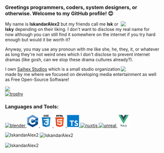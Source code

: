 ### Greetings programmers, coders, system designers, or otherwise. Welcome to my GitHub profile! 😊
<img align="right" width="126" src="https://avatars.githubusercontent.com/u/65650645">

My name is **IskandarAlex2** but my friends call me **Isk** or **Isky** depending on their liking. I don't want to disclose my real name for now although you can still find it somewhere on the internet if you try hard enough but would it be worth it?

Anyway, you may use any pronoun with me like she, he, they, it, or whatever as long they're not weird ones which I don't disclose to prevent internet dramas (like gosh, can we stop these drama cultures already?).

<img align="right" width="126" src="https://img.saihex.com/saihex.svg">

I own [Saihex Studios](https://github.com/Saihex) which is a small studio organization made by me where we focused on developing media entertainment as well as Free Open-Source Software!


<img align="left" width="512" src="https://img.saihex.com/website_exclusive/general/web_banner.png?downscale=m">

[![trophy](https://github-profile-trophy.vercel.app/?username=IskandarAlex2&theme=onedark)](https://github.com/ryo-ma/github-profile-trophy)

<h3 align="left">Languages and Tools:</h3>
<p align="left"> <a href="https://www.blender.org/" target="_blank" rel="noreferrer"> <img src="https://download.blender.org/branding/community/blender_community_badge_white.svg" alt="blender" width="40" height="40"/> </a> <a href="https://www.w3schools.com/cpp/" target="_blank" rel="noreferrer"> <img src="https://raw.githubusercontent.com/devicons/devicon/master/icons/cplusplus/cplusplus-original.svg" alt="cplusplus" width="40" height="40"/> </a> <a href="https://www.w3schools.com/css/" target="_blank" rel="noreferrer"> <img src="https://raw.githubusercontent.com/devicons/devicon/master/icons/css3/css3-original-wordmark.svg" alt="css3" width="40" height="40"/> </a> <a href="https://www.w3.org/html/" target="_blank" rel="noreferrer"> <img src="https://raw.githubusercontent.com/devicons/devicon/master/icons/html5/html5-original-wordmark.svg" alt="html5" width="40" height="40"/> </a> <a href="https://www.typescriptlang.org/" target="_blank" rel="noreferrer"> <img src="https://github.com/devicons/devicon/blob/master/icons/typescript/typescript-original.svg" alt="javascript" width="40" height="40"/> </a> <a href="https://nuxt.com" target="_blank" rel="noreferrer"> <img src="https://nuxt.com/assets/design-kit/icon-green.svg" alt="nuxtjs" width="40" height="40"/> </a> <a href="https://unrealengine.com/" target="_blank" rel="noreferrer"> <img src="https://raw.githubusercontent.com/kenangundogan/fontisto/036b7eca71aab1bef8e6a0518f7329f13ed62f6b/icons/svg/brand/unreal-engine.svg" alt="unreal" width="40" height="40"/> </a> <a href="https://vuejs.org/" target="_blank" rel="noreferrer"> <img src="https://raw.githubusercontent.com/devicons/devicon/master/icons/vuejs/vuejs-original-wordmark.svg" alt="vuejs" width="40" height="40"/> </a> </p>

<p><img align="left" src="https://github-readme-stats.vercel.app/api/top-langs?username=IskandarAlex2&show_icons=true&locale=en&layout=compact" alt="IskandarAlex2" /></p>

<p>&nbsp;<img align="center" src="https://github-readme-stats.vercel.app/api?username=IskandarAlex2&show_icons=true&locale=en" alt="IskandarAlex2" /></p>

<p><img align="center" src="https://github-readme-streak-stats.herokuapp.com/?user=IskandarAlex2&" alt="IskandarAlex2" /></p>
